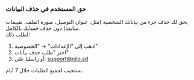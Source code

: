 ### حق المستخدم في حذف البيانات

يحق لك حذف جزء من بياناتك الشخصية (مثل: عنوان التوصيل، صورة الملف، تقييمات سابقة) دون حذف حسابك بالكامل.  
لطلب ذلك:
1. اذهب إلى "الإعدادات" → "الخصوصية"
2. اختر "طلب حذف بيانات"
3. أو راسلنا على: support@nilo.sd

نستجيب لجميع الطلبات خلال 7 أيام.
